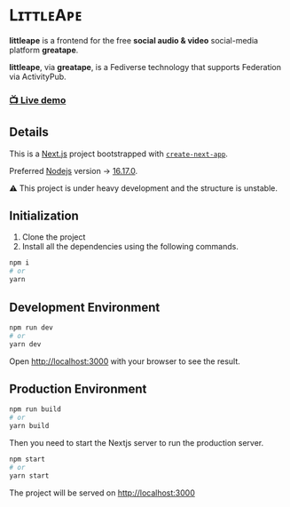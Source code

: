 # LɪᴛᴛʟᴇAᴘᴇ

**littleape** is a frontend for the free **social audio & video** social-media platform **greatape**.

**littleape**, via **greatape**, is a Fediverse technology that supports Federation via ActivityPub.

### [📺 Live demo](https://greatape.vercel.app/)

## Details

This is a [Next.js](https://nextjs.org/) project bootstrapped with [`create-next-app`](https://github.com/vercel/next.js/tree/canary/packages/create-next-app).

Preferred [Nodejs](https://nodejs.org/) version -> [16.17.0](https://nodejs.org/dist/v16.17.0).

⚠️ This project is under heavy development and the structure is unstable.

## Initialization

1. Clone the project
2. Install all the dependencies using the following commands.

```bash
npm i
# or
yarn
```

## Development Environment

```bash
npm run dev
# or
yarn dev
```

Open [http://localhost:3000](http://localhost:3000) with your browser to see the result.

## Production Environment

```bash
npm run build
# or
yarn build
```

Then you need to start the Nextjs server to run the production server.

```bash
npm start
# or
yarn start
```

The project will be served on [http://localhost:3000](http://localhost:3000)
